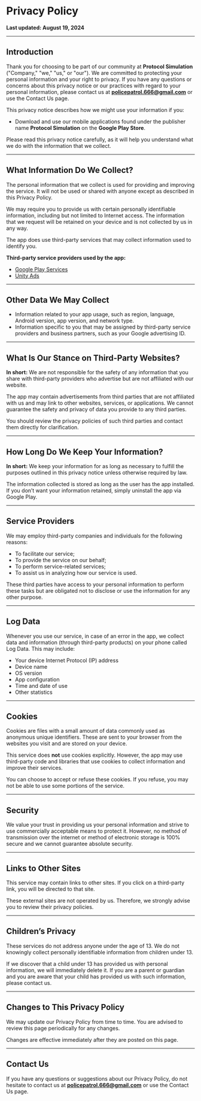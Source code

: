 # Privacy Policy

**Last updated: August 19, 2024**

---

## Introduction

Thank you for choosing to be part of our community at **Protocol Simulation** ("Company," "we," "us," or "our"). We are committed to protecting your personal information and your right to privacy. If you have any questions or concerns about this privacy notice or our practices with regard to your personal information, please contact us at **policepatrol.666@gmail.com** or use the Contact Us page.

This privacy notice describes how we might use your information if you:

- Download and use our mobile applications found under the publisher name **Protocol Simulation** on the **Google Play Store**.

Please read this privacy notice carefully, as it will help you understand what we do with the information that we collect.

---

## What Information Do We Collect?

The personal information that we collect is used for providing and improving the service. It will not be used or shared with anyone except as described in this Privacy Policy.

We may require you to provide us with certain personally identifiable information, including but not limited to Internet access. The information that we request will be retained on your device and is not collected by us in any way.

The app does use third-party services that may collect information used to identify you.

**Third-party service providers used by the app:**

- [Google Play Services](https://policies.google.com/privacy)
- [Unity Ads](https://unity3d.com/legal/privacy-policy)

---

## Other Data We May Collect

- Information related to your app usage, such as region, language, Android version, app version, and network type.
- Information specific to you that may be assigned by third-party service providers and business partners, such as your Google advertising ID.

---

## What Is Our Stance on Third-Party Websites?

**In short:** We are not responsible for the safety of any information that you share with third-party providers who advertise but are not affiliated with our website.

The app may contain advertisements from third parties that are not affiliated with us and may link to other websites, services, or applications. We cannot guarantee the safety and privacy of data you provide to any third parties.

You should review the privacy policies of such third parties and contact them directly for clarification.

---

## How Long Do We Keep Your Information?

**In short:** We keep your information for as long as necessary to fulfill the purposes outlined in this privacy notice unless otherwise required by law.

The information collected is stored as long as the user has the app installed. If you don’t want your information retained, simply uninstall the app via Google Play.

---

## Service Providers

We may employ third-party companies and individuals for the following reasons:

- To facilitate our service;
- To provide the service on our behalf;
- To perform service-related services;
- To assist us in analyzing how our service is used.

These third parties have access to your personal information to perform these tasks but are obligated not to disclose or use the information for any other purpose.

---

## Log Data

Whenever you use our service, in case of an error in the app, we collect data and information (through third-party products) on your phone called Log Data. This may include:

- Your device Internet Protocol (IP) address
- Device name
- OS version
- App configuration
- Time and date of use
- Other statistics

---

## Cookies

Cookies are files with a small amount of data commonly used as anonymous unique identifiers. These are sent to your browser from the websites you visit and are stored on your device.

This service does **not** use cookies explicitly. However, the app may use third-party code and libraries that use cookies to collect information and improve their services.

You can choose to accept or refuse these cookies. If you refuse, you may not be able to use some portions of the service.

---

## Security

We value your trust in providing us your personal information and strive to use commercially acceptable means to protect it. However, no method of transmission over the internet or method of electronic storage is 100% secure and we cannot guarantee absolute security.

---

## Links to Other Sites

This service may contain links to other sites. If you click on a third-party link, you will be directed to that site.

These external sites are not operated by us. Therefore, we strongly advise you to review their privacy policies.

---

## Children’s Privacy

These services do not address anyone under the age of 13. We do not knowingly collect personally identifiable information from children under 13.

If we discover that a child under 13 has provided us with personal information, we will immediately delete it. If you are a parent or guardian and you are aware that your child has provided us with such information, please contact us.

---

## Changes to This Privacy Policy

We may update our Privacy Policy from time to time. You are advised to review this page periodically for any changes.

Changes are effective immediately after they are posted on this page.

---

## Contact Us

If you have any questions or suggestions about our Privacy Policy, do not hesitate to contact us at **policepatrol.666@gmail.com** or use the Contact Us page.
